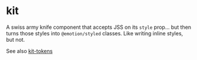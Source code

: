 # kit

A swiss army knife component that accepts JSS on its `style` prop... but then turns those styles into `@emotion/styled` classes. Like writing inline styles, but not.

See also [kit-tokens](https://github.com/chadlavi/kit-tokens)